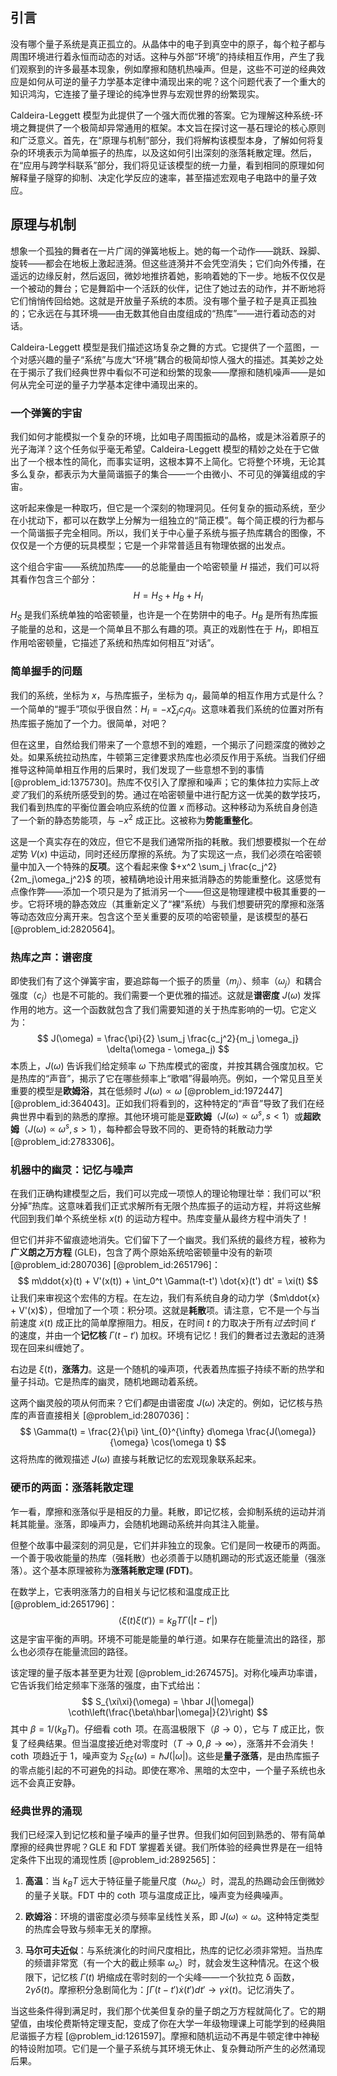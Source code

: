 ## 引言
没有哪个量子系统是真正孤立的。从晶体中的电子到真空中的原子，每个粒子都与周围环境进行着永恒而动态的对话。这种与外部“环境”的持续相互作用，产生了我们观察到的许多最基本现象，例如摩擦和随机热噪声。但是，这些不可逆的经典效应是如何从可逆的量子力学基本定律中涌现出来的呢？这个问题代表了一个重大的知识鸿沟，它连接了量子理论的纯净世界与宏观世界的纷繁现实。

Caldeira-Leggett 模型为此提供了一个强大而优雅的答案。它为理解这种系统-环境之舞提供了一个极简却异常通用的框架。本文旨在探讨这一基石理论的核心原则和广泛意义。首先，在“原理与机制”部分，我们将解构该模型本身，了解如何将复杂的环境表示为简单振子的热库，以及这如何引出深刻的涨落耗散定理。然后，在“应用与跨学科联系”部分，我们将见证该模型的统一力量，看到相同的原理如何解释量子隧穿的抑制、决定化学反应的速率，甚至描述宏观电子电路中的量子效应。

## 原理与机制

想象一个孤独的舞者在一片广阔的弹簧地板上。她的每一个动作——跳跃、跺脚、旋转——都会在地板上激起涟漪。但这些涟漪并不会凭空消失；它们向外传播，在遥远的边缘反射，然后返回，微妙地推挤着她，影响着她的下一步。地板不仅仅是一个被动的舞台；它是舞蹈中一个活跃的伙伴，记住了她过去的动作，并不断地将它们悄悄传回给她。这就是开放量子系统的本质。没有哪个量子粒子是真正孤独的；它永远在与其环境——由无数其他自由度组成的“热库”——进行着动态的对话。

Caldeira-Leggett 模型是我们描述这场复杂之舞的方式。它提供了一个蓝图，一个对感兴趣的量子“系统”与庞大“环境”耦合的极简却惊人强大的描述。其美妙之处在于揭示了我们经典世界中看似不可逆和纷繁的现象——摩擦和随机噪声——是如何从完全可逆的量子力学基本定律中涌现出来的。

### 一个弹簧的宇宙

我们如何才能模拟一个复杂的环境，比如电子周围振动的晶格，或是沐浴着原子的光子海洋？这个任务似乎毫无希望。Caldeira-Leggett 模型的精妙之处在于它做出了一个根本性的简化，而事实证明，这根本算不上简化。它将整个环境，无论其多么复杂，都表示为大量简谐振子的集合——一个由微小、不可见的弹簧组成的宇宙。

这听起来像是一种取巧，但它是一个深刻的物理洞见。任何复杂的振动系统，至少在小扰动下，都可以在数学上分解为一组独立的“简正模”。每个简正模的行为都与一个简谐振子完全相同。所以，我们关于中心量子系统与振子热库耦合的图像，不仅仅是一个方便的玩具模型；它是一个非常普适且有物理依据的出发点。

这个组合宇宙——系统加热库——的总能量由一个哈密顿量 $H$ 描述，我们可以将其看作包含三个部分：
$$
H = H_S + H_B + H_I
$$
$H_S$ 是我们系统单独的哈密顿量，也许是一个在势阱中的电子。$H_B$ 是所有热库振子能量的总和，这是一个简单且不那么有趣的项。真正的戏剧性在于 $H_I$，即相互作用哈密顿量，它描述了系统和热库如何相互“对话”。

### 简单握手的问题

我们的系统，坐标为 $x$，与热库振子，坐标为 $q_j$，最简单的相互作用方式是什么？一个简单的“握手”项似乎很自然：$H_I = -x \sum_j c_j q_j$。这意味着我们系统的位置对所有热库振子施加了一个力。很简单，对吧？

但在这里，自然给我们带来了一个意想不到的难题，一个揭示了问题深度的微妙之处。如果系统拉动热库，牛顿第三定律要求热库也必须反作用于系统。当我们仔细推导这种简单相互作用的后果时，我们发现了一些意想不到的事情 [@problem_id:1375730]。热库不仅引入了摩擦和噪声；它的集体拉力实际上*改变了*我们的系统所感受到的势。通过在哈密顿量中进行配方这一优美的数学技巧，我们看到热库的平衡位置会响应系统的位置 $x$ 而移动。这种移动为系统自身创造了一个新的静态势能项，与 $-x^2$ 成正比。这被称为**势能重整化**。

这是一个真实存在的效应，但它不是我们通常所指的耗散。我们想要模拟一个在*给定*势 $V(x)$ 中运动，同时还经历摩擦的系统。为了实现这一点，我们必须在哈密顿量中加入一个特殊的**反项**。这个看起来像 $+x^2 \sum_j \frac{c_j^2}{2m_j\omega_j^2}$ 的项，被精确地设计用来抵消静态的势能重整化。这感觉有点像作弊——添加一个项只是为了抵消另一个——但这是物理建模中极其重要的一步。它将环境的静态效应（其重新定义了“裸”系统）与我们想要研究的摩擦和涨落等动态效应分离开来。包含这个至关重要的反项的哈密顿量，是该模型的基石 [@problem_id:2820564]。

### 热库之声：谱密度

即使我们有了这个弹簧宇宙，要追踪每一个振子的质量（$m_j$）、频率（$\omega_j$）和耦合强度（$c_j$）也是不可能的。我们需要一个更优雅的描述。这就是**谱密度** $J(\omega)$ 发挥作用的地方。这一个函数就包含了我们需要知道的关于热库影响的一切。它定义为：
$$
J(\omega) = \frac{\pi}{2} \sum_j \frac{c_j^2}{m_j \omega_j} \delta(\omega - \omega_j)
$$
本质上，$J(\omega)$ 告诉我们给定频率 $\omega$ 下热库模式的密度，并按其耦合强度加权。它是热库的“声音”，揭示了它在哪些频率上“歌唱”得最响亮。例如，一个常见且至关重要的模型是**欧姆浴**，其在低频时 $J(\omega) \propto \omega$ [@problem_id:1972447] [@problem_id:364043]。正如我们将看到的，这种特定的“声音”导致了我们在经典世界中看到的熟悉的摩擦。其他环境可能是**亚欧姆**（$J(\omega) \propto \omega^s, s \lt 1$）或**超欧姆**（$J(\omega) \propto \omega^s, s \gt 1$），每种都会导致不同的、更奇特的耗散动力学 [@problem_id:2783306]。

### 机器中的幽灵：记忆与噪声

在我们正确构建模型之后，我们可以完成一项惊人的理论物理壮举：我们可以“积分掉”热库。这意味着我们正式求解所有无限个热库振子的运动方程，并将这些解代回到我们单个系统坐标 $x(t)$ 的运动方程中。热库变量从最终方程中消失了！

但它们并非不留痕迹地消失。它们留下了一个幽灵。我们系统的最终方程，被称为**广义朗之万方程** (GLE)，包含了两个原始系统哈密顿量中没有的新项 [@problem_id:2807036] [@problem_id:2651796]：
$$
m\ddot{x}(t) + V'(x(t)) + \int_0^t \Gamma(t-t') \dot{x}(t') dt' = \xi(t)
$$
让我们来审视这个宏伟的方程。在左边，我们有系统自身的动力学（$m\ddot{x} + V'(x)$），但增加了一个项：积分项。这就是**耗散**项。请注意，它不是一个与当前速度 $\dot{x}(t)$ 成正比的简单摩擦阻力。相反，在时间 $t$ 的力取决于所有*过去*时间 $t'$ 的速度，并由一个**记忆核** $\Gamma(t-t')$ 加权。环境有记忆！我们的舞者过去激起的涟漪现在回来纠缠她了。

右边是 $\xi(t)$，**涨落力**。这是一个随机的噪声项，代表着热库振子持续不断的热学和量子抖动。它是热库的幽灵，随机地踢动着系统。

这两个幽灵般的项从何而来？它们*都*是由谱密度 $J(\omega)$ 决定的。例如，记忆核与热库的声音直接相关 [@problem_id:2807036]：
$$
\Gamma(t) = \frac{2}{\pi} \int_{0}^{\infty} d\omega \frac{J(\omega)}{\omega} \cos(\omega t)
$$
这将热库的微观描述 $J(\omega)$ 直接与耗散记忆的宏观现象联系起来。

### 硬币的两面：涨落耗散定理

乍一看，摩擦和涨落似乎是相反的力量。耗散，即记忆核，会抑制系统的运动并消耗其能量。涨落，即噪声力，会随机地踢动系统并向其注入能量。

但整个故事中最深刻的洞见是，它们并非独立的现象。它们是同一枚硬币的两面。一个善于吸收能量的热库（强耗散）也必须善于以随机踢动的形式返还能量（强涨落）。这个基本原理被称为**涨落耗散定理 (FDT)**。

在数学上，它表明涨落力的自相关与记忆核和温度成正比 [@problem_id:2651796]：
$$
\langle \xi(t) \xi(t') \rangle = k_B T \Gamma(|t-t'|)
$$
这是宇宙平衡的声明。环境不可能是能量的单行道。如果存在能量流出的路径，那么也必须存在能量流回的路径。

该定理的量子版本甚至更为壮观 [@problem_id:2674575]。对称化噪声功率谱，它告诉我们给定频率下涨落的强度，由下式给出：
$$
S_{\xi\xi}(\omega) = \hbar J(|\omega|) \coth\left(\frac{\beta\hbar|\omega|}{2}\right)
$$
其中 $\beta = 1/(k_B T)$。仔细看 $\coth$ 项。在高温极限下（$\beta \to 0$），它与 $T$ 成正比，恢复了经典结果。但当温度接近绝对零度时（$T \to 0, \beta \to \infty$），涨落并不会消失！$\coth$ 项趋近于 1，噪声变为 $S_{\xi\xi}(\omega) = \hbar J(|\omega|)$。这些是**量子涨落**，是由热库振子的零点能引起的不可避免的抖动。即使在寒冷、黑暗的太空中，一个量子系统也永远不会真正安静。

### 经典世界的涌现

我们已经深入到记忆核和量子噪声的量子世界。但我们如何回到熟悉的、带有简单摩擦的经典世界呢？GLE 和 FDT 掌握着关键。我们所体验的经典世界是在一组特定条件下出现的涌现性质 [@problem_id:2892565]：

1.  **高温**：当 $k_B T$ 远大于特征量子能量尺度（$\hbar\omega_c$）时，混乱的热踢动会压倒微妙的量子关联。FDT 中的 $\coth$ 项与温度成正比，噪声变为经典噪声。

2.  **欧姆浴**：环境的谱密度必须与频率呈线性关系，即 $J(\omega) \propto \omega$。这种特定类型的热库会导致与频率无关的摩擦。

3.  **马尔可夫近似**：与系统演化的时间尺度相比，热库的记忆必须非常短。当热库的频谱非常宽（有一个大的截止频率 $\omega_c$）时，就会发生这种情况。在这个极限下，记忆核 $\Gamma(t)$ 坍缩成在零时刻的一个尖峰——一个狄拉克 δ 函数，$2\gamma\delta(t)$。摩擦积分急剧简化为：$\int \Gamma(t-t')\dot{x}(t') dt' \to \gamma \dot{x}(t)$。记忆消失了。

当这些条件得到满足时，我们那个优美但复杂的量子朗之万方程就简化了。它的期望值，由埃伦费斯特定理支配，变成了你在大学一年级物理课上可能学到的经典阻尼谐振子方程 [@problem_id:1261597]。摩擦和随机运动不再是牛顿定律中神秘的特设附加项。它们是一个量子系统与其环境无休止、复杂舞动所产生的必然涌现后果。

